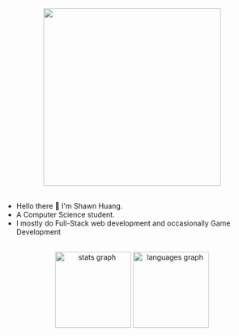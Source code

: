 <div align="center">
  <img height="350" src="https://pbs.twimg.com/media/ExlKcKxWYAM3eoW.jpg"/>
</div>
<br>
<div>
  <ul>
    <li>Hello there 👋 I'm Shawn Huang.</li>
    <li>A Computer Science student.</li>
    <li>I mostly do Full-Stack web development and occasionally Game Development</li>
  </ul>
</div>
<br>
<div align="center">
  <img src="https://github-readme-stats.vercel.app/api?username=Mutton9558&hide_title=false&hide_rank=false&show_icons=true&include_all_commits=true&count_private=true&disable_animations=false&theme=dracula&locale=en&hide_border=false&order=1" height="150" alt="stats graph" />
  <img src="https://github-readme-stats.vercel.app/api/top-langs?username=Mutton9558&locale=en&hide_title=false&layout=compact&card_width=320&langs_count=6&theme=dracula&hide_border=false&order=2" height="150" alt="languages graph"  />
</div>
